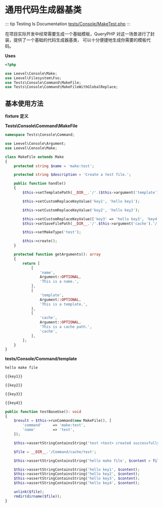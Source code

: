 # 通用代码生成器基类

::: tip Testing Is Documentation
[tests/Console/MakeTest.php](https://github.com/hunzhiwange/framework/blob/master/tests/Console/MakeTest.php)
:::
    
在项目实际开发中经常需要生成一个基础模板，QueryPHP 对这一场景进行了封装，提供了一个基础的代码生成器基类，
可以十分便捷地生成你需要的模板代码。


**Uses**

``` php
<?php

use Leevel\Console\Make;
use Leevel\Filesystem\Fso;
use Tests\Console\Command\MakeFile;
use Tests\Console\Command\MakeFileWithGlobalReplace;
```

## 基本使用方法

**fixture 定义**

**Tests\Console\Command\MakeFile**

``` php
namespace Tests\Console\Command;

use Leevel\Console\Argument;
use Leevel\Console\Make;

class MakeFile extends Make
{
    protected string $name = 'make:test';

    protected string $description = 'Create a test file.';

    public function handle()
    {
        $this->setTemplatePath(__DIR__.'/'.($this->argument('template') ?: 'template'));

        $this->setCustomReplaceKeyValue('key1', 'hello key1');

        $this->setCustomReplaceKeyValue('key2', 'hello key2');

        $this->setCustomReplaceKeyValue(['key3' => 'hello key3', 'key4' => 'hello key4']);
        $this->setSaveFilePath(__DIR__.'/'.$this->argument('cache').'/'.$this->argument('name'));

        $this->setMakeType('test');

        $this->create();
    }

    protected function getArguments(): array
    {
        return [
            [
                'name',
                Argument::OPTIONAL,
                'This is a name.',
            ],
            [
                'template',
                Argument::OPTIONAL,
                'This is a template.',
            ],
            [
                'cache',
                Argument::OPTIONAL,
                'This is a cache path.',
                'cache',
            ],
        ];
    }
}
```

**tests/Console/Command/template**

``` html 
hello make file

{{key1}}

{{key2}}

{{key3}}

{{key4}}

```


``` php
public function testBaseUse(): void
{
    $result = $this->runCommand(new MakeFile(), [
        'command'     => 'make:test',
        'name'        => 'test',
    ]);

    $this->assertStringContainsString('test <test> created successfully.', $result);

    $file = __DIR__.'/Command/cache/test';

    $this->assertStringContainsString('hello make file', $content = file_get_contents($file));

    $this->assertStringContainsString('hello key1', $content);
    $this->assertStringContainsString('hello key2', $content);
    $this->assertStringContainsString('hello key3', $content);
    $this->assertStringContainsString('hello key4', $content);

    unlink($file);
    rmdir(dirname($file));
}
```